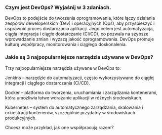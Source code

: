 ### Czym jest DevOps? Wyjaśnij w 3 zdaniach.

DevOps to podejście do tworzenia oprogramowania, które łączy działania zespołów deweloperskich (Dev) i operacyjnych (Ops),
aby przyspieszyć i usprawnić proces dostarczania aplikacji. Jego celem jest automatyzacja,
ciągła integracja i ciągłe dostarczanie (CI/CD), co pozwala na szybsze wprowadzanie zmian i wyższą jakość oprogramowania.
DevOps promuje kulturę współpracy, monitorowania i ciągłego doskonalenia.

### Jakie są 3 najpopularniejsze narzędzia używane w DevOps?
Trzy najpopularniejsze narzędzia używane w DevOps to:

Jenkins – narzędzie do automatyzacji, często wykorzystywane do ciągłej integracji i ciągłego dostarczania (CI/CD).

Docker – platforma do tworzenia, uruchamiania i zarządzania kontenerami, która umożliwia łatwe wdrażanie aplikacji w różnych środowiskach.

Kubernetes – system do automatycznego zarządzania, skalowania i orkiestracji kontenerów, szczególnie przydatny w środowiskach produkcyjnych.

Chcesz może przykład, jak one współpracują razem?
